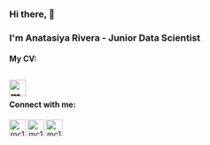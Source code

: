 ### Hi there, 👋
### I'm Anatasiya Rivera - Junior Data Scientist

#### My CV:
[<img align="left" alt="mc1air | Resume" width="30px" src="https://img.icons8.com/?size=512&id=44834&format=png" />][resume]       
---    
<br />

#### Connect with me:
[<img align="left" alt="mc1air | Twitter" width="30px" src="https://img.icons8.com/?size=512&id=5MQ0gPAYYx7a&format=png" />][twitter]
[<img align="left" alt="mc1air | Instagram" width="30px" src="https://img.icons8.com/?size=512&id=Xy10Jcu1L2Su&format=png" />][instagram]
[<img align="left" alt="mc1air | Instagram" width="30px" src="https://img.icons8.com/?size=512&id=oWiuH0jFiU0R&format=png" />][telegram]


[resume]: https://drive.google.com/file/d/1w_60I8TMr5xo15A1bbPVZ5Y2oslVRlD_/view?usp=sharing
[twitter]: https://twitter.com/Mclair_
[instagram]: https://www.instagram.com/mclair_r/
[telegram]: https://t.me/mclair_r
